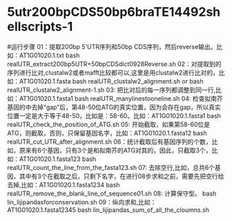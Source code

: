 # 5utr200bpCDS50bp6braTE14492shellscripts-1
#运行步骤
01：提取200bp 5'UTR序列和50bp CDS序列，然后reverse输出。比如：AT1G01020.1.txt
bash realUTR_extract200bp5UTR+50bpCDSdict0928Reverse.sh
02：对提取到的序列进行比对,clustalw2或者mafft比较都可以,这里是用clustalw2进行比对的，比如：AT1G01020.1.fasta
bash realUTR_clustalw2_alignment.sh or bash realUTR_clustalw2_alignment-1.sh
03: 把比对后的每一序列都调整到同一行,比如：AT1G01020.1.fasta1
bash realUTR_manylinestooneline.sh
04: 检查拟南芥基因的中去掉“gap”后，第48-50位ATG的真实位置，因为会存在gap，所以真实位置一定是大于等于48-50，比如是：58-60。比如：AT1G01020.1.fasta1
bash realUTR_check_the_position_of_ATG.sh
05: 开始截取，如果第58-60位是ATG，则截取，否则，只保留基因名字，比如：AT1G01020.1.fasta12
bash realUTR_cut_UTR_after_alignment.sh
06：统计截取后有基因序列的个数，比如，原来有6个基因，只有3个是和拟南芥的ATG对其的，因此，只截取3个，比如：AT1G01020.1.fasta123
bash realUTR_count_the_line_from_the_fasta123.sh
07: 去除空行,比如，总共6个基因，其中有3个在截取之后，只剩下名字，在进行08步求和之前，需要先把空行给去掉,比如：AT1G01020.1.fasta1234
bash realUTR_remove_the_blank_line_of_sequence01.sh
08: 计算保守型。
bash lin_lijipandasforconservation.sh
09：纵向求和,比如：AT1G01020.1.fasta12345
bash lin_lijipandas_sum_of_all_the_cloumns.sh
